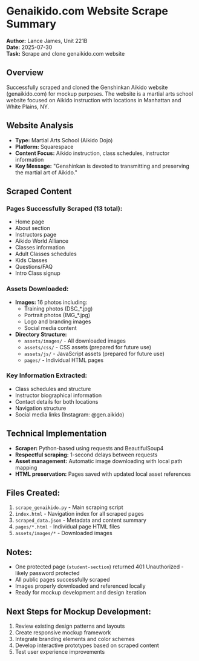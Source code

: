 # Genaikido.com Website Scrape Summary

**Author:** Lance James, Unit 221B  
**Date:** 2025-07-30  
**Task:** Scrape and clone genaikido.com website

## Overview
Successfully scraped and cloned the Genshinkan Aikido website (genaikido.com) for mockup purposes. The website is a martial arts school website focused on Aikido instruction with locations in Manhattan and White Plains, NY.

## Website Analysis
- **Type:** Martial Arts School (Aikido Dojo)
- **Platform:** Squarespace
- **Content Focus:** Aikido instruction, class schedules, instructor information
- **Key Message:** "Genshinkan is devoted to transmitting and preserving the martial art of Aikido."

## Scraped Content

### Pages Successfully Scraped (13 total):
- Home page
- About section
- Instructors page
- Aikido World Alliance
- Classes information
- Adult Classes schedules
- Kids Classes
- Questions/FAQ
- Intro Class signup

### Assets Downloaded:
- **Images:** 16 photos including:
  - Training photos (DSC_*.jpg)
  - Portrait photos (IMG_*.jpg)
  - Logo and branding images
  - Social media content
- **Directory Structure:**
  - `assets/images/` - All downloaded images
  - `assets/css/` - CSS assets (prepared for future use)
  - `assets/js/` - JavaScript assets (prepared for future use)
  - `pages/` - Individual HTML pages

### Key Information Extracted:
- Class schedules and structure
- Instructor biographical information
- Contact details for both locations
- Navigation structure
- Social media links (Instagram: @gen.aikido)

## Technical Implementation
- **Scraper:** Python-based using requests and BeautifulSoup4
- **Respectful scraping:** 1-second delays between requests
- **Asset management:** Automatic image downloading with local path mapping
- **HTML preservation:** Pages saved with updated local asset references

## Files Created:
1. `scrape_genaikido.py` - Main scraping script
2. `index.html` - Navigation index for all scraped pages
3. `scraped_data.json` - Metadata and content summary
4. `pages/*.html` - Individual page HTML files
5. `assets/images/*` - Downloaded images

## Notes:
- One protected page (`student-section`) returned 401 Unauthorized - likely password protected
- All public pages successfully scraped
- Images properly downloaded and referenced locally
- Ready for mockup development and design iteration

## Next Steps for Mockup Development:
1. Review existing design patterns and layouts
2. Create responsive mockup framework
3. Integrate branding elements and color schemes
4. Develop interactive prototypes based on scraped content
5. Test user experience improvements